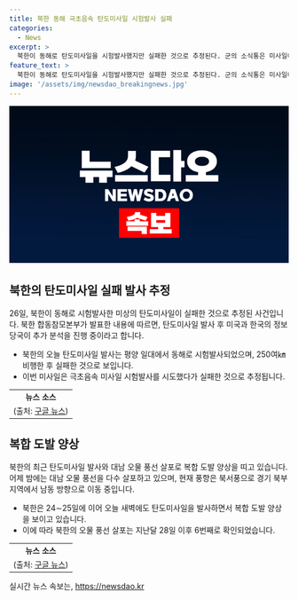 ```yaml
---
title: 북한 동해 극초음속 탄도미사일 시험발사 실패
categories:
  - News
excerpt: >
  북한이 동해로 탄도미사일을 시험발사했지만 실패한 것으로 추정된다. 군의 소식통은 미사일이 250여㎞ 비행한 후 극초음속 미사일로 추정되는 실패를 보였다고 전했다. 이는 지난 한 달간의 첫 탄도미사일 시험발사로, 이에 앞서 북한은 대남 오물풍선을 연이어 살포하고 있다. 이러한 복합 도발에 대해 국방부는 주의를 당부했다.
feature_text: >
  북한이 동해로 탄도미사일을 시험발사했지만 실패한 것으로 추정된다. 군의 소식통은 미사일이 250여㎞ 비행한 후 극초음속 미사일로 추정되는 실패를 보였다고 전했다. 이는 지난 한 달간의 첫 탄도미사일 시험발사로, 이에 앞서 북한은 대남 오물풍선을 연이어 살포하고 있다. 이러한 복합 도발에 대해 국방부는 주의를 당부했다.
image: '/assets/img/newsdao_breakingnews.jpg'
---
```


<p><img src="/assets/img/newsdao_breakingnews.jpg" alt="koreaapp 속보" /></p>

<h2 data-ke-size="size26">북한의 탄도미사일 실패 발사 추정</h2>

<p data-ke-size="size16">26일, 북한이 동해로 시험발사한 미상의 탄도미사일이 실패한 것으로 추정된 사건입니다. 북한 합동참모본부가 발표한 내용에 따르면, 탄도미사일 발사 후 미국과 한국의 정보당국이 추가 분석을 진행 중이라고 합니다.</p>

<ul>
    <li>북한의 오늘 탄도미사일 발사는 평양 일대에서 동해로 시험발사되었으며, 250여㎞ 비행한 후 실패한 것으로 보입니다.</li>
    <li>이번 미사일은 극초음속 미사일 시험발사를 시도했다가 실패한 것으로 추정됩니다.</li>
</ul>

<table>
    <tr>
        <td style="text-align: center; height: 17px;"><b>뉴스 소스</b></td>
    </tr>
    <tr>
        <td style="text-align: center;">(출처: <a href="https://www.google.com">구글 뉴스</a>)</td>
    </tr>
</table>

<h2 data-ke-size="size26">복합 도발 양상</h2>

<p data-ke-size="size16">북한의 최근 탄도미사일 발사와 대남 오물 풍선 살포로 복합 도발 양상을 띠고 있습니다. 어제 밤에는 대남 오물 풍선을 다수 살포하고 있으며, 현재 풍향은 북서풍으로 경기 북부 지역에서 남동 방향으로 이동 중입니다.</p>

<ul>
    <li>북한은 24∼25일에 이어 오늘 새벽에도 탄도미사일을 발사하면서 복합 도발 양상을 보이고 있습니다.</li>
    <li>이에 따라 북한의 오물 풍선 살포는 지난달 28일 이후 6번째로 확인되었습니다.</li>
</ul>

<table>
    <tr>
        <td style="text-align: center; height: 17px;"><b>뉴스 소스</b></td>
    </tr>
    <tr>
        <td style="text-align: center;">(출처: <a href="https://www.google.com">구글 뉴스</a>)</td>
    </tr>
</table>
실시간 뉴스 속보는, <a href="https://newsdao.kr" rel="dofollow">https://newsdao.kr</a>


